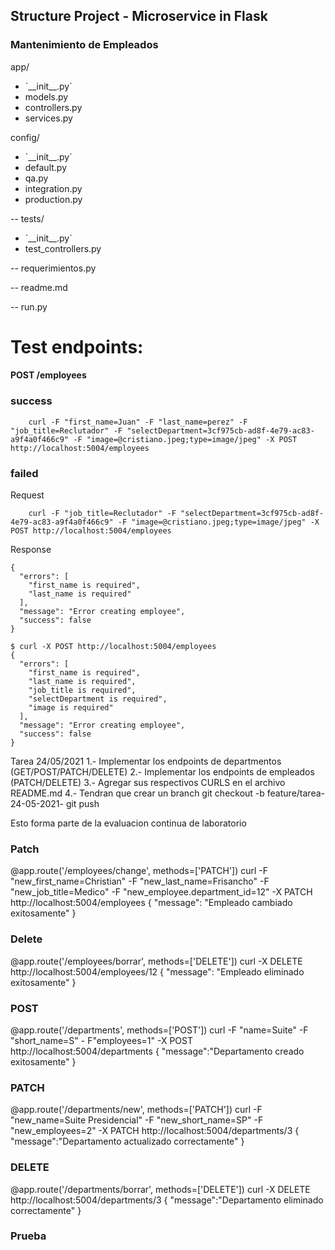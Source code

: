 ## Structure Project - Microservice in Flask

### Mantenimiento de Empleados

app/

<ul>
    <li>`__init__.py`</li>
    <li>models.py</li>
    <li>controllers.py</li>
    <li>services.py</li>
</ul>
config/
<ul>
    <li>`__init__.py`</li>
    <li>default.py</li>
    <li>qa.py</li>
    <li>integration.py</li>
    <li>production.py</li>
</ul>

-- tests/

<ul>
    <li>`__init__.py`</li>
    <li>test_controllers.py</li>
</ul>

-- requerimientos.py

-- readme.md

-- run.py

# Test endpoints:

#### POST /employees

### success

```
    curl -F "first_name=Juan" -F "last_name=perez" -F "job_title=Reclutador" -F "selectDepartment=3cf975cb-ad8f-4e79-ac83-a9f4a0f466c9" -F "image=@cristiano.jpeg;type=image/jpeg" -X POST http://localhost:5004/employees
```

### failed

Request

```
    curl -F "job_title=Reclutador" -F "selectDepartment=3cf975cb-ad8f-4e79-ac83-a9f4a0f466c9" -F "image=@cristiano.jpeg;type=image/jpeg" -X POST http://localhost:5004/employees
```

Response

```
{
  "errors": [
    "first_name is required",
    "last_name is required"
  ],
  "message": "Error creating employee",
  "success": false
}
```

```
$ curl -X POST http://localhost:5004/employees
{
  "errors": [
    "first_name is required",
    "last_name is required",
    "job_title is required",
    "selectDepartment is required",
    "image is required"
  ],
  "message": "Error creating employee",
  "success": false
}
```

Tarea 24/05/2021
1.- Implementar los endpoints de departmentos (GET/POST/PATCH/DELETE)
2.- Implementar los endpoints de empleados (PATCH/DELETE)
3.- Agregar sus respectivos CURLS en el archivo README.md
4.- Tendran que crear un branch
git checkout -b feature/tarea-24-05-2021-<username de gitbhub>
git push

Esto forma parte de la evaluacion continua de laboratorio
### Patch
@app.route('/employees/change', methods=['PATCH'])
curl -F "new_first_name=Christian" -F "new_last_name=Frisancho" -F "new_job_title=Medico" -F "new_employee.department_id=12" -X PATCH http://localhost:5004/employees
  {
    "message": "Empleado cambiado exitosamente"
  }

### Delete
@app.route('/employees/borrar', methods=['DELETE'])
curl -X DELETE http://localhost:5004/employees/12
  {
    "message": "Empleado eliminado exitosamente"
  }

### POST
@app.route('/departments', methods=['POST'])
curl -F "name=Suite" -F "short_name=S" - F"employees=1" -X POST http://localhost:5004/departments
{
  "message":"Departamento creado exitosamente"
}
### PATCH
@app.route('/departments/new', methods=['PATCH'])
curl -F "new_name=Suite Presidencial" -F "new_short_name=SP" -F "new_employees=2" -X PATCH http://localhost:5004/departments/3
{
  "message":"Departamento actualizado correctamente"
}
### DELETE
@app.route('/departments/borrar', methods=['DELETE'])
curl -X DELETE http://localhost:5004/departments/3
{
  "message":"Departamento eliminado correctamente"
}
### Prueba